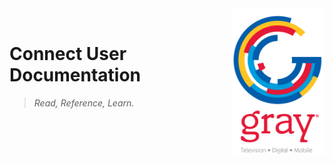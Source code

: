 <img src="assets/grayLogoCircle.png" alt="Gray Television Logo" title="GrayTelevision" width="150" align="right" />

<br/>

# Connect User Documentation
> *Read, Reference, Learn.*

